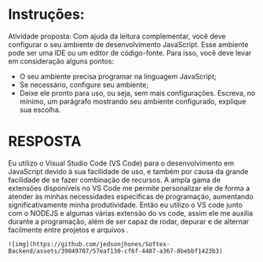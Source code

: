 # Instruções:

Atividade proposta: Com ajuda da leitura complementar, você deve configurar o seu ambiente de desenvolvimento JavaScript. Esse ambiente pode ser uma IDE ou um editor de código-fonte. Para isso, você deve levar em consideração alguns pontos:
- O seu ambiente precisa programar na linguagem JavaScript;
- Se necessário, configure seu ambiente;
- Deixe ele pronto para uso, ou seja, sem mais configurações.
Escreva, no mínimo, um parágrafo mostrando seu ambiente configurado, explique sua escolha.

# RESPOSTA

Eu utilizo o Visual Studio Code (VS Code) para o desenvolvimento em JavaScript devido à sua facilidade de uso, e também por causa da grande
 facilidade de se fazer combinação de recursos. A ampla gama de extensões disponíveis no VS Code me permite personalizar ele de forma a atender
  às minhas necessidades específicas de programação, aumentando significativamente minha produtividade. Então eu utilizo o VS code junto com o NODEJS
   e algumas várias extensão do vs code, assim ele me auxilia  durante a programação, além de ser capaz de rodar, depurar e de alternar facilmente
    entre projetos e arquivos .

    ![img](https://github.com/jedsonjhones/Softex-Backend/assets/39849707/57eaf130-cf6f-4487-a367-8bebbf1423b3)




